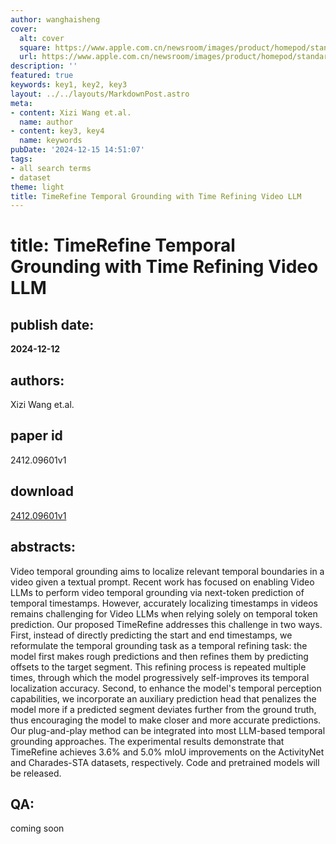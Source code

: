 ```yaml
---
author: wanghaisheng
cover:
  alt: cover
  square: https://www.apple.com.cn/newsroom/images/product/homepod/standard/Apple-HomePod-hero-230118_big.jpg.large_2x.jpg
  url: https://www.apple.com.cn/newsroom/images/product/homepod/standard/Apple-HomePod-hero-230118_big.jpg.large_2x.jpg
description: ''
featured: true
keywords: key1, key2, key3
layout: ../../layouts/MarkdownPost.astro
meta:
- content: Xizi Wang et.al.
  name: author
- content: key3, key4
  name: keywords
pubDate: '2024-12-15 14:51:07'
tags:
- all search terms
- dataset
theme: light
title: TimeRefine Temporal Grounding with Time Refining Video LLM
---
```


# title: TimeRefine Temporal Grounding with Time Refining Video LLM 
## publish date: 
**2024-12-12** 
## authors: 
  Xizi Wang et.al. 
## paper id
2412.09601v1
## download
[2412.09601v1](http://arxiv.org/abs/2412.09601v1)
## abstracts:
Video temporal grounding aims to localize relevant temporal boundaries in a video given a textual prompt. Recent work has focused on enabling Video LLMs to perform video temporal grounding via next-token prediction of temporal timestamps. However, accurately localizing timestamps in videos remains challenging for Video LLMs when relying solely on temporal token prediction. Our proposed TimeRefine addresses this challenge in two ways. First, instead of directly predicting the start and end timestamps, we reformulate the temporal grounding task as a temporal refining task: the model first makes rough predictions and then refines them by predicting offsets to the target segment. This refining process is repeated multiple times, through which the model progressively self-improves its temporal localization accuracy. Second, to enhance the model's temporal perception capabilities, we incorporate an auxiliary prediction head that penalizes the model more if a predicted segment deviates further from the ground truth, thus encouraging the model to make closer and more accurate predictions. Our plug-and-play method can be integrated into most LLM-based temporal grounding approaches. The experimental results demonstrate that TimeRefine achieves 3.6% and 5.0% mIoU improvements on the ActivityNet and Charades-STA datasets, respectively. Code and pretrained models will be released.
## QA:
coming soon
